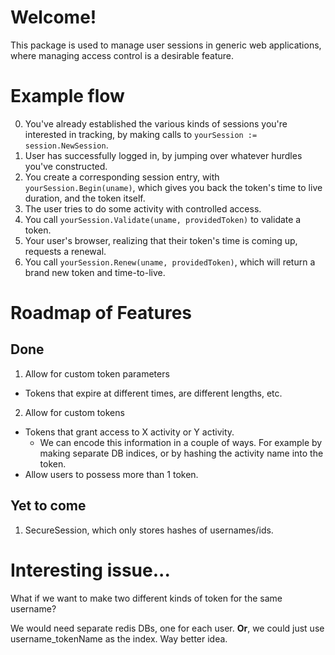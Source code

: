 # Welcome!

This package is used to manage user sessions in generic web applications, where managing access control is a desirable feature.

# Example flow

0. You've already established the various kinds of sessions you're interested in tracking, by making calls to `yourSession := session.NewSession`.
1. User has successfully logged in, by jumping over whatever hurdles you've constructed.
2. You create a corresponding session entry, with `yourSession.Begin(uname)`, which gives you back the token's time to live duration, and the token itself.
3. The user tries to do some activity with controlled access.
4. You call `yourSession.Validate(uname, providedToken)` to validate a token.
5. Your user's browser, realizing that their token's time is coming up, requests a renewal.
6. You call `yourSession.Renew(uname, providedToken)`, which will return a brand new token and time-to-live.

# Roadmap of Features

## Done

1. Allow for custom token parameters
  * Tokens that expire at different times, are different lengths, etc. 
2. Allow for custom tokens
  * Tokens that grant access to X activity or Y activity.
    * We can encode this information in a couple of ways.  For example by making separate DB indices, or by hashing the activity name into the token.
  * Allow users to possess more than 1 token.

## Yet to come

1. SecureSession, which only stores hashes of usernames/ids.

# Interesting issue...

What if we want to make two different kinds of token for the same username?

We would need separate redis DBs, one for each user. <b>Or</b>, we could just use username_tokenName as the index.  Way better idea.